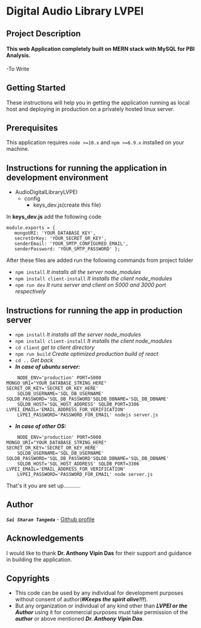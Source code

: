 # Digital Audio Library LVPEI
## Project Description
#### This web Application completely built on MERN stack with MySQL for PBI Analysis.
-To Write
## Getting Started
These instructions will help you in getting the application running as local host and deploying in production on a 
privately hosted linux server.

## Prerequisites
This application requires `node >=10.x` and `npm >=6.9.x` installed on your machine.

## Instructions for running the application in development environment
- AudioDigitalLibraryLVPEI
  - config
    - keys_dev.js(create this file)
    
In **keys_dev.js** add the following code
    
```$xslt
module.exports = {
   mongoURI: 'YOUR_DATABASE_KEY',
   secretOrKey: 'YOUR_SECRET_OR_KEY',
   senderEmail: 'YOUR_SMTP_CONFIGURED_EMAIL',
   senderPassword: 'YOUR_SMTP_PASSWORD' };
```

After these files are added run the following commands from project folder
- `npm install` _It installs all the server node_modules_
- `npm install client-install` _It installs the client node_modules_
- `npm run dev` _It runs server and client on 5000 and 3000 port respectively_

## Instructions for running the app in production server

- `npm install` _It installs all the server node_modules_
- `npm install client-install` _It installs the client node_modules_
- `cd client` _get to client directory_
- `npm run build` _Create optimized production build of react_
- `cd ..` _Get back_
- **_In case of ubuntu server:_**
```
    NODE_ENV='production' PORT=5000 MONGO_URI="YOUR_DATABASE_STRING_HERE" SECRET_OR_KEY='SECRET_OR_KEY_HERE' 
    SQLDB_USERNAME='SQL_DB_USERNAME' SQLDB_PASSWORD='SQL_DB_PASSWORD'SQLDB_DBNAME='SQL_DB_DBNAME' 
    SQLDB_HOST='SQL_HOST_ADDRESS' SQLDB_PORT=3306 LVPEI_EMAIL='EMAIL_ADDRESS_FOR_VERIFICATION' 
    LVPEI_PASSWORD='PASSWORD_FOR_EMAIL' nodejs server.js
``` 
- **_In case of other OS:_**
```
    NODE_ENV='production' PORT=5000 MONGO_URI="YOUR_DATABASE_STRING_HERE" SECRET_OR_KEY='SECRET_OR_KEY_HERE' 
    SQLDB_USERNAME='SQL_DB_USERNAME' SQLDB_PASSWORD='SQL_DB_PASSWORD'SQLDB_DBNAME='SQL_DB_DBNAME' 
    SQLDB_HOST='SQL_HOST_ADDRESS' SQLDB_PORT=3306 LVPEI_EMAIL='EMAIL_ADDRESS_FOR_VERIFICATION' 
    LVPEI_PASSWORD='PASSWORD_FOR_EMAIL' node server.js
```

That's it you are set up...........
## Author
**_`Sai Sharan Tangeda`_** - [Github profile](https://github.com/SHARANTANGEDA?tab=repositories)

## Acknowledgements
I would like to thank **Dr. Anthony Vipin Das** for their support and guidance in building 
the application.
## Copyrights
- This code can be used by any individual for development purposes without consent of author(_**#Keeps the spirit 
alive!!!**_). 
- But any organization or individual of any kind other than _**LVPEI or the Author**_ using it for commercial purposes 
must take permission of the _**author**_ or above mentioned _**Dr. Anthony Vipin Das**_.
